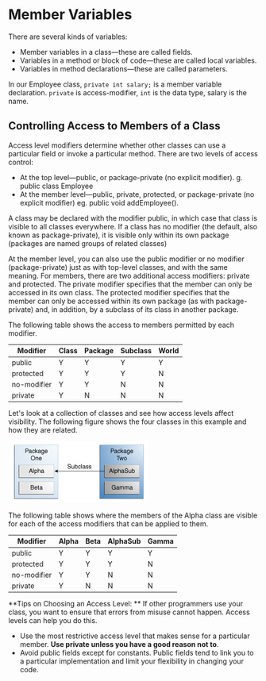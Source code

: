 # Member Variables

There are several kinds of variables:

* Member variables in a class—these are called fields.
* Variables in a method or block of code—these are called local variables.
* Variables in method declarations—these are called parameters.

In our Employee class, ```private int salary;``` is a member variable declaration. ```private``` is access-modifier, ```int``` is the data type, salary is the name.

## Controlling Access to Members of a Class
Access level modifiers determine whether other classes can use a particular field or invoke a particular method. There are two levels of access control:

* At the top level—public, or package-private (no explicit modifier). g. public class Employee
* At the member level—public, private, protected, or package-private (no explicit modifier) eg. public void addEmployee().

A class may be declared with the modifier public, in which case that class is visible to all classes everywhere. If a class has no modifier (the default, also known as package-private), it is visible only within its own package (packages are named groups of related classes)

At the member level, you can also use the public modifier or no modifier (package-private) just as with top-level classes, and with the same meaning. For members, there are two additional access modifiers: private and protected. The private modifier specifies that the member can only be accessed in its own class. The protected modifier specifies that the member can only be accessed within its own package (as with package-private) and, in addition, by a subclass of its class in another package.

The following table shows the access to members permitted by each modifier.

| Modifier | Class | Package | Subclass | World |
| -- | -- | -- | -- | -- |
| public | Y | Y | Y | Y |
| protected | Y | Y | Y | N |
| no-modifier | Y | Y | N | N |
| private | Y | N | N | N |

Let's look at a collection of classes and see how access levels affect visibility. The following figure shows the four classes in this example and how they are related.

![](classes-access.gif)

The following table shows where the members of the Alpha class are visible for each of the access modifiers that can be applied to them.

| Modifier | Alpha | Beta | AlphaSub |Gamma |
| -- | -- | -- | -- | -- |
| public | Y | Y | Y | Y |
| protected | Y | Y | Y | N |
| no-modifier | Y | Y | N | N |
| private | Y | N | N | N |

**Tips on Choosing an Access Level: **
If other programmers use your class, you want to ensure that errors from misuse cannot happen. Access levels can help you do this.

* Use the most restrictive access level that makes sense for a particular member. **Use private unless you have a good reason not to**.
* Avoid public fields except for constants. Public fields tend to link you to a particular implementation and limit your flexibility in changing your code.



